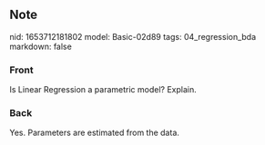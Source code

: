 ## Note
nid: 1653712181802
model: Basic-02d89
tags: 04_regression_bda
markdown: false

### Front
Is Linear Regression a parametric model? Explain.

### Back
Yes. Parameters are estimated from the data.
